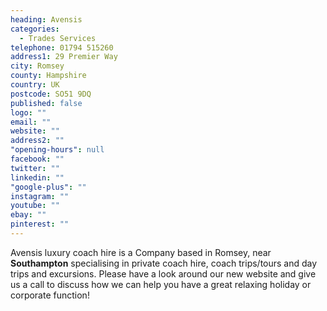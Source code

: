 ```yaml
---
heading: Avensis
categories: 
  - Trades Services
telephone: 01794 515260
address1: 29 Premier Way
city: Romsey
county: Hampshire
country: UK
postcode: SO51 9DQ
published: false
logo: ""
email: ""
website: ""
address2: ""
"opening-hours": null
facebook: ""
twitter: ""
linkedin: ""
"google-plus": ""
instagram: ""
youtube: ""
ebay: ""
pinterest: ""
---
```


Avensis luxury coach hire is a Company based in Romsey, near **Southampton** specialising in private coach hire, coach trips/tours and day trips and excursions. Please have a look around our new website and give us a call to discuss how we can help you have a great relaxing holiday or corporate function!
